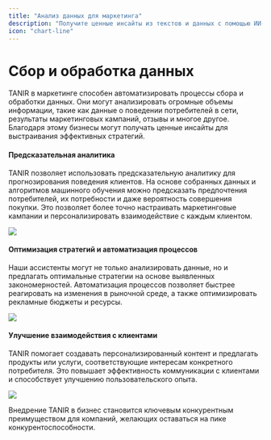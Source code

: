 ```yaml
---
title: "Анализ данных для маркетинга"
description: "Получите ценные инсайты из текстов и данных с помощью ИИ-анализа. Максимизируйте свою маркетинговую стратегию!"
icon: "chart-line"
---
```


# Сбор и обработка данных

TANIR в маркетинге способен автоматизировать процессы сбора и обработки данных. Они могут анализировать огромные объемы информации, такие как данные о поведении потребителей в сети, результаты маркетинговых кампаний, отзывы и многое другое. Благодаря этому бизнесы могут получать ценные инсайты для выстраивания эффективных стратегий.

#### Предсказательная аналитика

TANIR позволяет использовать предсказательную аналитику для прогнозирования поведения клиентов. На основе собранных данных и алгоритмов машинного обучения можно предсказать предпочтения потребителей, их потребности и даже вероятность совершения покупки. Это позволяет более точно настраивать маркетинговые кампании и персонализировать взаимодействие с каждым клиентом.

![](/images/screens/screen-1.jpg)

#### Оптимизация стратегий и автоматизация процессов

Наши ассистенты могут не только анализировать данные, но и предлагать оптимальные стратегии на основе выявленных закономерностей. Автоматизация процессов позволяет быстрее реагировать на изменения в рыночной среде, а также оптимизировать рекламные бюджеты и ресурсы.

![](/images/screens/screen-1.jpg)

#### Улучшение взаимодействия с клиентами

TANIR помогает создавать персонализированный контент и предлагать продукты или услуги, соответствующие интересам конкретного потребителя. Это повышает эффективность коммуникации с клиентами и способствует улучшению пользовательского опыта.

![](/images/screens/screen-1.jpg)

Внедрение TANIR в бизнес становится ключевым конкурентным преимуществом для компаний, желающих оставаться на пике конкурентоспособности.
